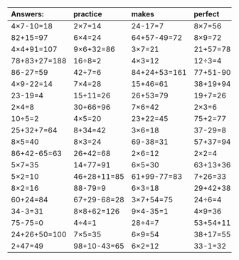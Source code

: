 | Answers: | practice | makes | perfect | ! |
| :--- | :--- | :--- | :--- | :--- |
| 4×7-10=18 | 2×7=14 | 24-17=7 | 8×7=56 | 3×4=12 | 
| 82+15=97 | 6×4=24 | 64+57-49=72 | 8×9=72 | 3×3+99=108 | 
| 4×4+91=107 | 9×6+32=86 | 3×7=21 | 21+57=78 | 28÷7=4 | 
| 78+83+27=188 | 16÷8=2 | 4×3=12 | 12÷3=4 | 5×5=25 | 
| 86-27=59 | 42÷7=6 | 84+24+53=161 | 77+51-90=38 | 27÷3=9 | 
| 4×9-22=14 | 7×4=28 | 15+46=61 | 38+19+94=151 | 5×4=20 | 
| 23-19=4 | 15+11=26 | 26+53=79 | 19+7=26 | 7×8=56 | 
| 2×4=8 | 30+66=96 | 7×6=42 | 2×3=6 | 79-34=45 | 
| 10÷5=2 | 4×5=20 | 23+22=45 | 75+2=77 | 4×8=32 | 
| 25+32+7=64 | 8+34=42 | 3×6=18 | 37-29=8 | 9×5=45 | 
| 8×5=40 | 8×3=24 | 69-38=31 | 57+37=94 | 5×8=40 | 
| 86+42-65=63 | 26+42=68 | 2×6=12 | 2×2=4 | 45+4=49 | 
| 5×7=35 | 14+77=91 | 6×5=30 | 63+13+36=112 | 4×4-12=4 | 
| 5×2=10 | 46+28+11=85 | 61+99-77=83 | 7+26=33 | 1×4=4 | 
| 8×2=16 | 88-79=9 | 6×3=18 | 29+42+38=109 | 3×5-13=2 | 
| 60+24=84 | 67+29-68=28 | 3×7+54=75 | 24÷6=4 | 42+67+84=193 | 
| 34-3=31 | 8×8+62=126 | 9×4-35=1 | 4×9=36 | 42-13=29 | 
| 75-75=0 | 4÷4=1 | 28÷4=7 | 53+54+11=118 | 7×7-28=21 | 
| 24+26+50=100 | 7×5=35 | 6×9=54 | 38+17=55 | 4×5+37=57 | 
| 2+47=49 | 98+10-43=65 | 6×2=12 | 33-1=32 | 9×9=81 | 
